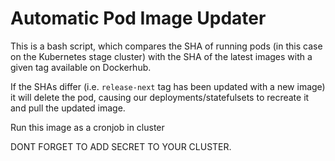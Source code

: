 # Automatic Pod Image Updater

This is a bash script, which compares the SHA of running pods (in this case on the Kubernetes stage cluster) with the SHA of the latest images with a given tag available on Dockerhub.

If the SHAs differ (i.e. `release-next` tag has been updated with a new image) it will delete the pod, causing our deployments/statefulsets to recreate it and pull the updated image.

Run this image as a cronjob in cluster

DONT FORGET TO ADD SECRET TO YOUR CLUSTER.
